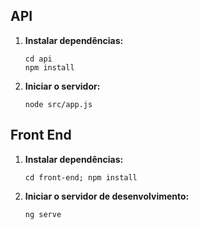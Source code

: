 <h2>API</h2>
    <ol>
        <li><strong>Instalar dependências:</strong></li>
        <pre><code>cd api
npm install</code></pre>
        <li><strong>Iniciar o servidor:</strong></li>
        <pre><code>node src/app.js</code></pre>
    </ol>

<h2>Front End</h2>
    <ol>
        <li><strong>Instalar dependências:</strong></li>
        <pre><code>cd front-end; npm install</code></pre>
        <li><strong>Iniciar o servidor de desenvolvimento:</strong></li>
        <pre><code>ng serve</code></pre>
    </ol>
